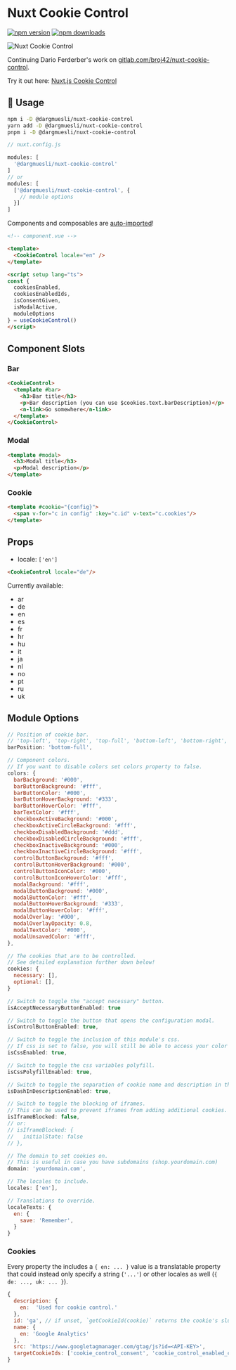 # Nuxt Cookie Control
[![npm version][npm-version-src]][npm-version-href] [![npm downloads][npm-downloads-src]][npm-downloads-href]

![Nuxt Cookie Control](https://drive.google.com/a/broj42.com/uc?id=1FGQVyj2s0OT-gpTYxH_FuQhe6oU9iejW)


Continuing Dario Ferderber's work on [gitlab.com/broj42/nuxt-cookie-control](https://gitlab.com/broj42/nuxt-cookie-control).

Try it out here:
[Nuxt.js Cookie Control](https://codesandbox.io/s/vkwqmm577)

## 🚀 Usage
```bash
npm i -D @dargmuesli/nuxt-cookie-control
yarn add -D @dargmuesli/nuxt-cookie-control
pnpm i -D @dargmuesli/nuxt-cookie-control
```


```javascript
// nuxt.config.js

modules: [
  '@dargmuesli/nuxt-cookie-control'
]
// or
modules: [
  ['@dargmuesli/nuxt-cookie-control', {
    // module options
  }]
]
```

Components and composables are [auto-imported](https://nuxt.com/docs/guide/concepts/auto-imports)!

```html
<!-- component.vue -->

<template>
  <CookieControl locale="en" />
</template>

<script setup lang="ts">
const {
  cookiesEnabled,
  cookiesEnabledIds,
  isConsentGiven,
  isModalActive,
  moduleOptions
} = useCookieControl()
</script>
```
## Component Slots
### Bar
```html
<CookieControl>
  <template #bar>
    <h3>Bar title</h3>
    <p>Bar description (you can use $cookies.text.barDescription)</p>
    <n-link>Go somewhere</n-link>
  </template>
</CookieControl>
```
### Modal
```html
<template #modal>
  <h3>Modal title</h3>
  <p>Modal description</p>
</template>
```
### Cookie
```html
<template #cookie="{config}">
  <span v-for="c in config" :key="c.id" v-text="c.cookies"/>
</template>
```

## Props
- locale: `['en']`
```html
<CookieControl locale="de"/>
```

Currently available:
- ar
- de
- en
- es
- fr
- hr
- hu
- it
- ja
- nl
- no
- pt
- ru
- uk

## Module Options

```javascript
// Position of cookie bar.
// 'top-left', 'top-right', 'top-full', 'bottom-left', 'bottom-right', 'bottom-full'
barPosition: 'bottom-full',

// Component colors.
// If you want to disable colors set colors property to false.
colors: {
  barBackground: '#000',
  barButtonBackground: '#fff',
  barButtonColor: '#000',
  barButtonHoverBackground: '#333',
  barButtonHoverColor: '#fff',
  barTextColor: '#fff',
  checkboxActiveBackground: '#000',
  checkboxActiveCircleBackground: '#fff',
  checkboxDisabledBackground: '#ddd',
  checkboxDisabledCircleBackground: '#fff',
  checkboxInactiveBackground: '#000',
  checkboxInactiveCircleBackground: '#fff',
  controlButtonBackground: '#fff',
  controlButtonHoverBackground: '#000',
  controlButtonIconColor: '#000',
  controlButtonIconHoverColor: '#fff',
  modalBackground: '#fff',
  modalButtonBackground: '#000',
  modalButtonColor: '#fff',
  modalButtonHoverBackground: '#333',
  modalButtonHoverColor: '#fff',
  modalOverlay: '#000',
  modalOverlayOpacity: 0.8,
  modalTextColor: '#000',
  modalUnsavedColor: '#fff',
},

// The cookies that are to be controlled.
// See detailed explanation further down below!
cookies: {
  necessary: [],
  optional: [],
}

// Switch to toggle the "accept necessary" button.
isAcceptNecessaryButtonEnabled: true

// Switch to toggle the button that opens the configuration modal.
isControlButtonEnabled: true,

// Switch to toggle the inclusion of this module's css.
// If css is set to false, you will still be able to access your color variables.
isCssEnabled: true,

// Switch to toggle the css variables polyfill.
isCssPolyfillEnabled: true,

// Switch to toggle the separation of cookie name and description in the configuration modal by a dash.
isDashInDescriptionEnabled: true,

// Switch to toggle the blocking of iframes.
// This can be used to prevent iframes from adding additional cookies.
isIframeBlocked: false,
// or:
// isIframeBlocked: {
//   initialState: false
// },

// The domain to set cookies on.
// This is useful in case you have subdomains (shop.yourdomain.com)
domain: 'yourdomain.com',

// The locales to include.
locales: ['en'],

// Translations to override.
localeTexts: {
  en: {
    save: 'Remember',
  }
}
```

### Cookies

Every property the includes a `{ en: ... }` value is a translatable property that could instead only specify a string (`'...'`) or other locales as well (`{ de: ..., uk: ... }`).

```javascript
{
  description: {
    en:  'Used for cookie control.'
  },
  id: 'ga', // if unset, `getCookieId(cookie)` returns the cookie's slugified name instead, which e.g. is used to fill the state's `enabledCookieIds` list
  name: {
    en: 'Google Analytics'
  },
  src: 'https://www.googletagmanager.com/gtag/js?id=<API-KEY>',
  targetCookieIds: ['cookie_control_consent', 'cookie_control_enabled_cookies']
}
```


<!-- Badges -->
[npm-version-src]: https://badgen.net/npm/v/@dargmuesli/nuxt-cookie-control/latest
[npm-version-href]: https://npmjs.com/package/@dargmuesli/nuxt-cookie-control

[npm-downloads-src]: https://badgen.net/npm/dm/@dargmuesli/nuxt-cookie-control
[npm-downloads-href]: https://npmjs.com/package/@dargmuesli/nuxt-cookie-control

